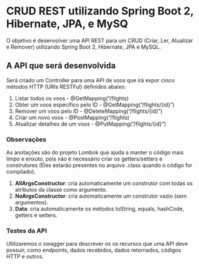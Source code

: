 # **CRUD REST utilizando Spring Boot 2, Hibernate, JPA, e MySQ**

O objetivo é desenvolver uma API REST para um CRUD (Criar, Ler, Atualizar e Remover) utilizando Spring Boot 2, Hibernate, JPA e MySQL.


## **A API que será desenvolvida**
Será criado um Controller para uma API de voos que irá expor cinco métodos HTTP (URIs RESTFul) definidos abaixo:

1. Listar todos os voos - @GetMapping(“/flights)
2. Obter um voos específico pelo ID - @GetMapping(“/flights/{id}”)
3. Remover um voos pelo ID - @DeleteMapping(“/flights/{id}”)
4. Criar um novo voos - @PostMapping(“/flights)
5. Atualizar detalhes de um voos - @PutMapping(“/flights/{id}”)

### **Observações**

As anotações são do projeto Lombok que ajuda a manter o código mais limpo e enxuto, pois não é necessário criar os getters/setters e construtores (Eles estarão presentes no arquivo .class quando o código for compilado).

1. **AllArgsConstructor**: cria automaticamente um construtor com todas os atributos da classe como argumento.
2. **NoArgsConstructor**: cria automaticamente um construtor vazio (sem argumentos).
3. **Data**: cria automaticamente os métodos toString, equals, hashCode, getters e setters.

### **Testes da API**
Utilizaremos o swagger para descrever os os recursos que uma API deve possuir, como endpoints, dados recebidos, dados retornados, códigos HTTP e outros.


